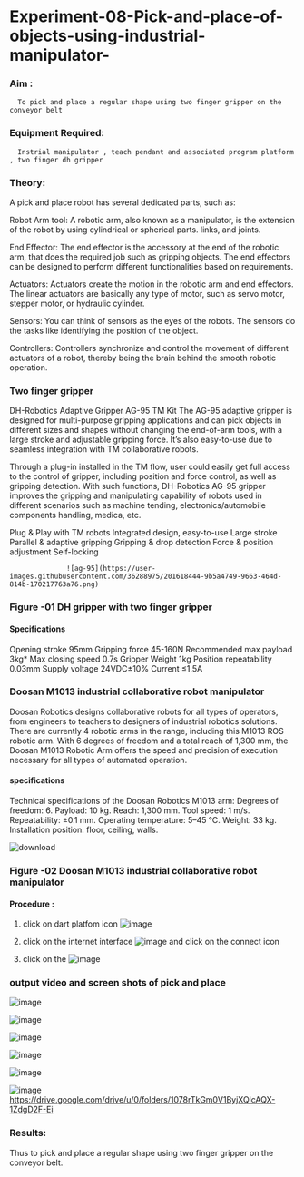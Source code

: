 # Experiment-08-Pick-and-place-of-objects-using-industrial-manipulator-

### Aim :
      To pick and place a regular shape using two finger gripper on the conveyor belt 
### Equipment Required: 
      Instrial manipulator , teach pendant and associated program platform , two finger dh gripper 
      
### Theory: 

A pick and place robot has several dedicated parts, such as:

Robot Arm tool: A robotic arm, also known as a manipulator, is the extension of the robot by using cylindrical or spherical parts. links, and joints.

End Effector: The end effector is the accessory at the end of the robotic arm, that does the required job such as gripping objects. The end effectors can be designed to perform different functionalities based on requirements.

Actuators: Actuators create the motion in the robotic arm and end effectors. The linear actuators are basically any type of motor, such as servo motor, stepper motor, or hydraulic cylinder.

Sensors: You can think of sensors as the eyes of the robots. The sensors do the tasks like identifying the position of the object.

Controllers: Controllers synchronize and control the movement of different actuators of a robot, thereby being the brain behind the smooth robotic operation.


### Two finger gripper 

DH-Robotics
Adaptive Gripper AG-95 TM Kit
The AG-95 adaptive gripper is designed for multi-purpose gripping applications and can pick objects in different sizes and shapes without changing the end-of-arm tools, with a large stroke and adjustable gripping force. It’s also easy-to-use due to seamless integration with TM collaborative robots.

Through a plug-in installed in the TM flow, user could easily get full access to the control of gripper, including position and force control, as well as gripping detection. With such functions, DH-Robotics AG-95 gripper improves the gripping and manipulating capability of robots used in different scenarios such as machine tending, electronics/automobile components handling, medica, etc.

Plug & Play with TM robots
Integrated design, easy-to-use
Large stroke
Parallel & adaptive gripping
Gripping & drop detection
Force & position adjustment
Self-locking

                  ![ag-95](https://user-images.githubusercontent.com/36288975/201618444-9b5a4749-9663-464d-814b-170217763a76.png)
### Figure -01 DH gripper with two finger gripper 

#### Specifications

Opening stroke	95mm
Gripping force 	45-160N
Recommended max payload	3kg*
Max closing speed	0.7s
Gripper Weight	1kg
Position repeatability	0.03mm
Supply voltage	24VDC±10%
Current	≤1.5A



### Doosan M1013 industrial collaborative robot manipulator 
Doosan Robotics designs collaborative robots for all types of operators, from engineers to teachers to designers of industrial robotics solutions. There are currently 4 robotic arms in the range, including this M1013 ROS robotic arm. With 6 degrees of freedom and a total reach of 1,300 mm, the Doosan M1013 Robotic Arm offers the speed and precision of execution necessary for all types of automated operation.

#### specifications 
Technical specifications of the Doosan Robotics M1013 arm:
Degrees of freedom: 6.
Payload: 10 kg.
Reach: 1,300 mm.
Tool speed: 1 m/s.
Repeatability: ±0.1 mm.
Operating temperature: 5–45 °C.
Weight: 33 kg.
Installation position: floor, ceiling, walls.



![download](https://user-images.githubusercontent.com/36288975/201624230-89cc83ff-cecd-49ea-84c6-c67066e9d157.jpg)

### Figure -02 Doosan M1013 industrial collaborative robot manipulator 

#### Procedure : 

1. click on dart platfom icon ![image](https://user-images.githubusercontent.com/36288975/201621038-f1248586-5c20-40fd-8a74-68c7d8b44939.png)
2. click on the internet interface 
![image](https://user-images.githubusercontent.com/36288975/201621235-3b8b46a9-3c19-4207-9ea2-6a7954eb6135.png)
and click on the connect icon 

3. click on the
![image](https://github.com/Kousalya22008930/Experiment-08-Pick-and-place-of-objects-using-industrial-manipulator-/assets/119389108/023ed470-1f29-4fba-b97a-f3cf1b600cfa)

### output video and screen shots of pick and place
![image](https://github.com/Kousalya22008930/Experiment-08-Pick-and-place-of-objects-using-industrial-manipulator-/assets/119389108/2371f540-5202-4118-a57f-c6b3e004bb26)

![image](https://github.com/Kousalya22008930/Experiment-08-Pick-and-place-of-objects-using-industrial-manipulator-/assets/119389108/221c546c-45fa-4d83-8c8a-eb53b3f3ea4a)

![image](https://github.com/Kousalya22008930/Experiment-08-Pick-and-place-of-objects-using-industrial-manipulator-/assets/119389108/e9d5bc08-24d9-417c-a199-6eb2764a69f0)

![image](https://github.com/Kousalya22008930/Experiment-08-Pick-and-place-of-objects-using-industrial-manipulator-/assets/119389108/d4a3efd9-1b23-4327-998b-bb9ecb2ffffb)

![image](https://github.com/Kousalya22008930/Experiment-08-Pick-and-place-of-objects-using-industrial-manipulator-/assets/119389108/d3ea4437-6179-4306-afc5-3341b01884e1)

![image](https://github.com/Kousalya22008930/Experiment-08-Pick-and-place-of-objects-using-industrial-manipulator-/assets/119389108/41bd33a4-583c-4520-a61b-4068b113334b)
 https://drive.google.com/drive/u/0/folders/1078rTkGm0V1ByjXQlcAQX-1ZdgD2F-Ei
### Results: 
Thus to pick and place a regular shape using two finger gripper on the conveyor belt.






